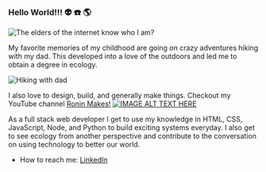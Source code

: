 ### Hello World!!! :alien: :phone: :earth_americas:

![The elders of the internet know who I am?](https://64.media.tumblr.com/tumblr_m5z67dpX8e1qkfwf2o1_1280.png)

My favorite memories of my childhood are going on crazy adventures hiking with my dad. This developed into a love of the outdoors and led me to obtain a degree in ecology.

![Hiking with dad](https://user-images.githubusercontent.com/11523076/109339263-a0640f80-7824-11eb-8b31-f5c285d98456.jpg)

I also love to design, build, and generally make things. Checkout my YouTube channel [Ronin Makes!](https://www.youtube.com/channel/UCK_vYVjTH87uocFYAbkJQlQ)
[![IMAGE ALT TEXT HERE](https://img.youtube.com/vi/YOUTUBE_VIDEO_ID_HERE/0.jpg)](https://www.youtube.com/watch?v=zOxiyetVy-8&t=11s)

As a full stack web developer I get to use my knowledge in HTML, CSS, JavaScript, Node, and Python to build exciting systems everyday. I also get to see ecology from another perspective and contribute to the conversation on using technology to better our world. 

- How to reach me: [LinkedIn](https://www.linkedin.com/in/april-ashby/)
